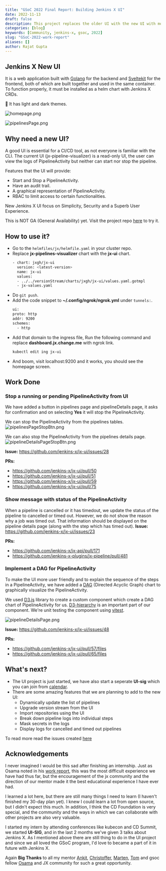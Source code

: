 ```yaml
---
title: "GSoC 2022 Final Report: Building Jenkins X UI"
date: 2022-11-13
draft: false
description: This project replaces the older UI with the new UI with more powerful features.
categories: [blog]
keywords: [Community, jenkins-x, gsoc, 2022]
slug: "GSoC-2022-work-report"
aliases: []
author: Rajat Gupta
---
```


## Jenkins X New UI
It is a web application built with [Golang](https://go.dev/) for the backend and [Sveltekit](https://kit.svelte.dev/) for the frontend, both of which are built together and used in the same container.
To function properly, it must be installed as a helm chart with Jenkins X CRDs.

🌟 It has light and dark themes.

![homepage.png](/images/gsoc-work-report-22/homepage.png)

![pipelinesPage.png](/images/gsoc-work-report-22/pipelinesPage.png)

## Why need a new UI?
A good UI is essential for a CI/CD tool, as not everyone is familiar with the CLI.
The current UI (jx-pipeline-visualizer) is a read-only UI, the user can view the logs of PipelineActivity but neither can start nor stop the pipeline.

Features that the UI will provide: 
- Start and Stop a PipelineActivity.
- Have an audit trail.
- A graphical representation of PipelineActivity.
- RBAC to limit access to certain functionalities.

New Jenkins X UI focus on Simplicity, Security and a Superb User Experience.

This is NOT GA (General Availability) yet. Visit the project repo [here](https://github.com/jenkins-x/jx-ui) to try it.

## How to use it?
- Go to the `helmfiles/jx/helmfile.yaml` in your cluster repo.
- Replace **jx-pipelines-visualizer** chart with the **jx-ui** chart.
  ```bash
  - chart: jxgh/jx-ui
    version: <latest-version>
    name: jx-ui
    values:
    - ../../versionStream/charts/jxgh/jx-ui/values.yaml.gotmpl
    - jx-values.yaml
  ```
- Do `git push`.
- Add the code snippet to **~/.config/ngrok/ngrok.yml** under `tunnels:`.
  ```bash
  ui:
  proto: http
  addr: 9200
  schemes:
    - http
  ```
- Add that domain to the ingress file, Run the following command and replace **dashboard.jx.change.me** with ngrok link.
  ```bash
  kubectl edit ing jx-ui
  ```
- And boom, visit localhost:9200 and it works, you should see the homepage screen.

## Work Done
### Stop a running or pending PipelineActivity from UI

We have added a button in pipelines page and pipelineDetails page, it asks for confirmation and on selecting **Yes** it will stop the PipelineActivity.

We can stop the PipelineActivity from the pipelines tables.
![pipelinesPageStopBtn.png](/images/gsoc-work-report-22/pipelinesPageStopBtn.png)

We can also stop the PipelineActivity from the pipelines details page.
![pipelineDetailsPageStopBtn.png](/images/gsoc-work-report-22/pipelineDetailsPageStopBtn.png)

**Issue:** https://github.com/jenkins-x/jx-ui/issues/28

**PRs:**
- https://github.com/jenkins-x/jx-ui/pull/50
- https://github.com/jenkins-x/jx-ui/pull/51
- https://github.com/jenkins-x/jx-ui/pull/59
- https://github.com/jenkins-x/jx-ui/pull/75


### Show message with status of the PipelineActivity

When a pipeline is cancelled or it has timedout, we update the status of the pipeline to cancelled or timed out.
However, we do not show the reason why a job was timed out.
That information should be displayed on the pipeline details page (along with the step which has timed out).
**Issue:** https://github.com/jenkins-x/jx-ui/issues/23

**PRs:**
- https://github.com/jenkins-x/jx-api/pull/171
- https://github.com/jenkins-x-plugins/jx-pipeline/pull/481


### Implement a DAG for PipelineActivity

To make the UI more user friendly and to explain the sequence of the steps in a PipelineActivity, we have added a [DAG](https://en.wikipedia.org/wiki/Directed_acyclic_graph) (Directed Acyclic Graph) chart to graphically visualize the PipelineActivity.

We used [D3.js](https://d3js.org/) library to create a custom component which create a DAG chart of PipelineActivity for us.
[D3-hierarchy](https://github.com/d3/d3-hierarchy) is an important part of our component.
We're unit testing the component using [vitest](https://vitest.dev/).

![pipelineDetailsPage.png](/images/gsoc-work-report-22/pipelineDetailsPage.png)

**Issue:** https://github.com/jenkins-x/jx-ui/issues/48

**PRs:**
- https://github.com/jenkins-x/jx-ui/pull/57/files
- https://github.com/jenkins-x/jx-ui/pull/65/files

## What's next?

- The UI project is just started, we have also start a seperate **UI-sig** which you can join from [calendar](https://jenkins-x.io/community/#office-hours).
- There are some amazing features that we are planning to add to the new UI: 
  - Dynamically update the list of pipelines
  - Upgrade version stream from the UI
  - Import repositories using the UI
  - Break down pipeline logs into individual steps
  - Mask secrets in the logs
  - Display logs for cancelled and timed out pipelines

To read more read the issues created [here](https://github.com/jenkins-x/jx-ui/issues)

## Acknowledgements

I never imagined I would be this sad after finishing an internship.
Just as Osama noted in his [work report](/blog/2022/11/08/gsoc-2022/), this was the most difficult experience we have had thus far, but the encouragement of the jx community and the direction of our mentor made it the best educational experience I have ever had.

I learned a lot here, but there are still many things I need to learn (I haven't finished my 30-day plan yet). I knew I could learn a lot from open source, but I didn't expect this much.
In addition, I think the CD Foundation is very special, and the community and the ways in which we can collaborate with other projects are also very valuable.

I started my intern by attending conferences like kubecon and CD Summit, we started **UI-SIG**, and in the last 2 months we've given 3 talks about Jenkins X.
As I mentioned above there are still thing to do in the UI project and since we all loved the GSoC program, I'd love to became a part of it in future with Jenkins X.

Again **Big Thanks** to all my mentor [Ankit](https://github.com/ankitm123), [Christoffer](https://github.com/babadofar), [Marten](https://github.com/msvticket), [Tom](https://github.com/tomhobson) and gsoc fellow [Osama](https://github.com/osamamagdy) and JX community for such a great opportunity.
